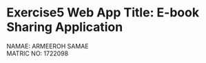 # Exercise5 Web App Title: E-book Sharing Application 
NAMAE: ARMEEROH SAMAE
<br>
MATRIC NO: 1722098
